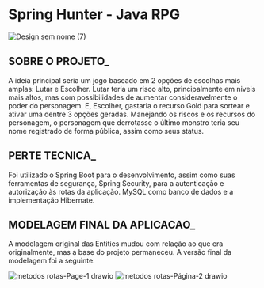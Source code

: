# Spring Hunter - Java RPG
![Design sem nome (7)](https://github.com/AquilaMS/spring-hunter-java-rpg/assets/26696249/e9d3d9f3-4bcd-4e2f-9c6c-c188ba8f48ae)


## SOBRE O PROJETO_
A ideia principal seria um jogo baseado em 2 opções de escolhas mais amplas: Lutar e Escolher. Lutar teria um risco alto, principalmente em niveis mais altos, mas com possibilidades de aumentar consideravelmente o poder do personagem. E, Escolher, gastaria o recurso Gold para sortear e ativar uma dentre 3 opções geradas. Manejando os riscos e os recursos do personagem, o personagem que derrotasse o último monstro teria seu nome registrado de forma pública, assim como seus status.

## PERTE TECNICA_

Foi utilizado o Spring Boot para o desenvolvimento, assim como suas ferramentas de segurança, Spring Security, para a autenticação e autorização às rotas da aplicação. MySQL como banco de dados e a implementação Hibernate.

## MODELAGEM FINAL DA APLICACAO_
A modelagem original das Entities mudou com relação ao que era originalmente, mas a base do projeto permaneceu. A versão final da modelagem foi a seguinte:

![metodos rotas-Page-1 drawio](https://github.com/AquilaMS/spring-hunter-java-rpg/assets/26696249/e0c48f6b-23bc-45f4-9777-abd4322294f3)
![metodos rotas-Página-2 drawio](https://github.com/AquilaMS/spring-hunter-java-rpg/assets/26696249/b2b9d17a-7653-4b31-a17f-fff4cb91124d)
